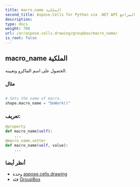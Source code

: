 ```yaml
---
title: macro_name الملكية
second_title: Aspose.Cells for Python via .NET API المراجع
description:
type: docs
weight: 780
url: /ar/aspose.cells.drawing/groupbox/macro_name/
is_root: false
---
```

##  macro_name الملكية

الحصول على اسم الماكرو وتعيينه.

###  مثال

```python

# Sets the name of macro.
shape.macro_name = "DoWork()"

```
###  تعريف:
```python
@property
def macro_name(self):
    ...
@macro_name.setter
def macro_name(self, value):
    ...
```

###  أنظر أيضا
* وحدة [aspose.cells.drawing](../../)
* فئة [GroupBox](/cells/python-net/ar/aspose.cells.drawing/groupbox)
